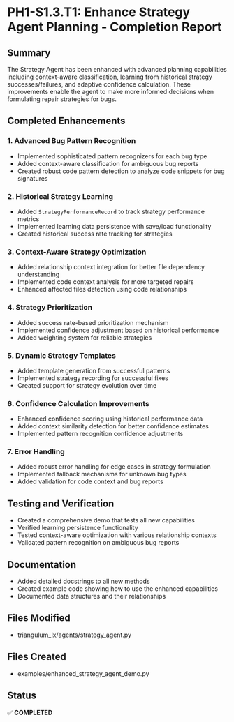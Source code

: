 # PH1-S1.3.T1: Enhance Strategy Agent Planning - Completion Report

## Summary
The Strategy Agent has been enhanced with advanced planning capabilities including context-aware classification, learning from historical strategy successes/failures, and adaptive confidence calculation. These improvements enable the agent to make more informed decisions when formulating repair strategies for bugs.

## Completed Enhancements

### 1. Advanced Bug Pattern Recognition
- Implemented sophisticated pattern recognizers for each bug type
- Added context-aware classification for ambiguous bug reports
- Created robust code pattern detection to analyze code snippets for bug signatures

### 2. Historical Strategy Learning
- Added `StrategyPerformanceRecord` to track strategy performance metrics
- Implemented learning data persistence with save/load functionality
- Created historical success rate tracking for strategies

### 3. Context-Aware Strategy Optimization
- Added relationship context integration for better file dependency understanding
- Implemented code context analysis for more targeted repairs
- Enhanced affected files detection using code relationships

### 4. Strategy Prioritization
- Added success rate-based prioritization mechanism
- Implemented confidence adjustment based on historical performance
- Added weighting system for reliable strategies

### 5. Dynamic Strategy Templates
- Added template generation from successful patterns
- Implemented strategy recording for successful fixes
- Created support for strategy evolution over time

### 6. Confidence Calculation Improvements
- Enhanced confidence scoring using historical performance data
- Added context similarity detection for better confidence estimates
- Implemented pattern recognition confidence adjustments

### 7. Error Handling
- Added robust error handling for edge cases in strategy formulation
- Implemented fallback mechanisms for unknown bug types
- Added validation for code context and bug reports

## Testing and Verification
- Created a comprehensive demo that tests all new capabilities
- Verified learning persistence functionality
- Tested context-aware optimization with various relationship contexts
- Validated pattern recognition on ambiguous bug reports

## Documentation
- Added detailed docstrings to all new methods
- Created example code showing how to use the enhanced capabilities
- Documented data structures and their relationships

## Files Modified
- triangulum_lx/agents/strategy_agent.py

## Files Created
- examples/enhanced_strategy_agent_demo.py

## Status
✅ **COMPLETED**

